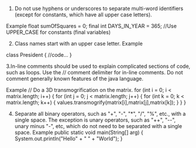 
1. Do not use hyphens or underscores to separate multi-word identifiers (except for constants, which have all upper case letters).

Example
float sumOfSquares = 0;
final int DAYS_IN_YEAR = 365; //Use UPPER_CASE for constants (final variables)


2. Class names start with an upper case letter.
Example

class President {
   //code...
}

3.In-line comments should be used to explain complicated sections of code, such as loops. Use the // comment delimiter for in-line comments. Do not comment generally known features of the java language.

Example
// Do a 3D transmogrification on the matrix.
for (int i = 0; i < matrix.length; i++) {
  for (int j = 0; j < matrix.length; j++) {
    for (int k = 0; k < matrix.length; k++) {
      values.transmogrify(matrix[i],matrix[j],matrix[k]);
    }
  }
}

4. Separate all binary operators, such as "+", "-", "*", "/", "%", etc., with a single space. The exception is unary operators, such as "++", "--", unary minus "-", etc, which do not need to be separated with a single space.
Example
public static void main(String[] arg) {
    System.out.println("Hello" + " " + "World");
  }
  
